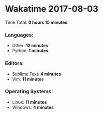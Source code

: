 # Wakatime 2017-08-03

Time Total: **0 hours 15 minutes**

### Languages:
- Other: **12 minutes** 
- Python: **1 minutes** 

### Editors:
- Sublime Text: **4 minutes** 
- Vim: **11 minutes** 

### Operating Systems:
- Linux: **11 minutes** 
- Windows: **4 minutes** 

